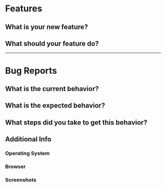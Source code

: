 # Features
## What is your new feature?

## What should your feature do?

---

# Bug Reports
## What is the current behavior?

## What is the expected behavior?

## What steps did you take to get this behavior?

## Additional Info
### Operating System

### Browser

### Screenshots
